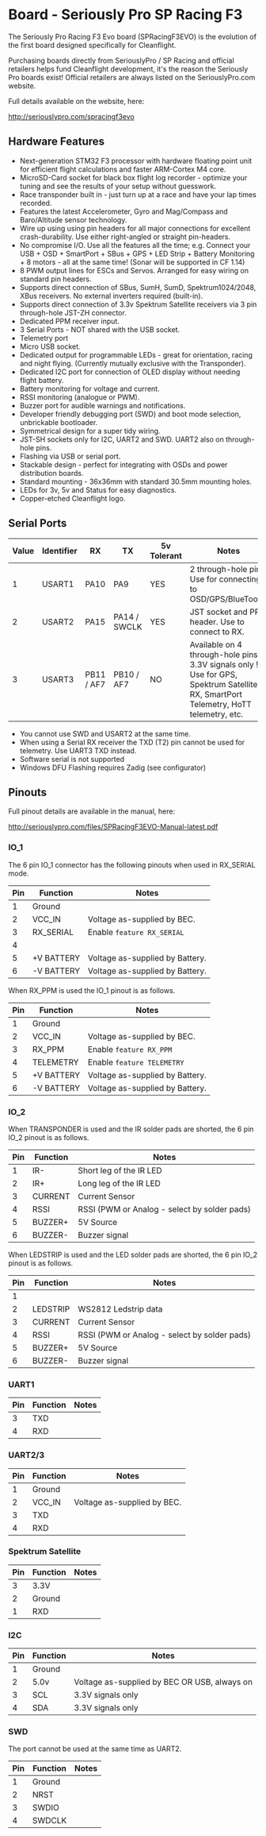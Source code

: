 # Board - Seriously Pro SP Racing F3

The Seriously Pro Racing F3 Evo board (SPRacingF3EVO) is the evolution of the first board designed specifically for Cleanflight.

Purchasing boards directly from SeriouslyPro / SP Racing and official retailers helps fund Cleanflight development, it's the reason the Seriously Pro boards exist!  Official retailers are always listed on the SeriouslyPro.com website.

Full details available on the website, here:

http://seriouslypro.com/spracingf3evo

## Hardware Features

* Next-generation STM32 F3 processor with hardware floating point unit for efficient flight calculations and faster ARM-Cortex M4 core.
* MicroSD-Card socket for black box flight log recorder - optimize your tuning and see the results of your setup without guesswork.
* Race transponder built in - just turn up at a race and have your lap times recorded.
* Features the latest Accelerometer, Gyro and Mag/Compass and Baro/Altitude sensor technology.
* Wire up using using pin headers for all major connections for excellent crash-durability.  Use either right-angled or straight pin-headers.
* No compromise I/O. Use all the features all the time; e.g. Connect your USB + OSD + SmartPort + SBus + GPS + LED Strip + Battery Monitoring + 8 motors - all at the same time! (Sonar will be supported in CF 1.14)
* 8 PWM output lines for ESCs and Servos. Arranged for easy wiring on standard pin headers.
* Supports direct connection of SBus, SumH, SumD, Spektrum1024/2048, XBus receivers. No external inverters required (built-in).
* Supports direct connection of 3.3v Spektrum Satellite receivers via 3 pin through-hole JST-ZH connector.
* Dedicated PPM receiver input.
* 3 Serial Ports - NOT shared with the USB socket.
* Telemetry port
* Micro USB socket. 
* Dedicated output for programmable LEDs - great for orientation, racing and night flying. (Currently mutually exclusive with the Transponder).
* Dedicated I2C port for connection of OLED display without needing flight battery.
* Battery monitoring for voltage and current.
* RSSI monitoring (analogue or PWM).
* Buzzer port for audible warnings and notifications.
* Developer friendly debugging port (SWD) and boot mode selection, unbrickable bootloader.
* Symmetrical design for a super tidy wiring.
* JST-SH sockets only for I2C, UART2 and SWD.  UART2 also on through-hole pins.
* Flashing via USB or serial port.
* Stackable design - perfect for integrating with OSDs and power distribution boards.
* Standard mounting - 36x36mm with standard 30.5mm mounting holes.
* LEDs for 3v, 5v and Status for easy diagnostics.
* Copper-etched Cleanflight logo.

## Serial Ports

| Value | Identifier   | RX           | TX           | 5v Tolerant | Notes                                                                                       |
| ----- | ------------ | ------------ | ------------ | ----------- | ------------------------------------------------------------------------------------------- |
| 1     | USART1       | PA10         | PA9          | YES         | 2 through-hole pins. Use for connecting to OSD/GPS/BlueTooth. |
| 2     | USART2       | PA15         | PA14 / SWCLK | YES         | JST socket and PPM header. Use to connect to RX. |
| 3     | USART3       | PB11 / AF7   | PB10 / AF7   | NO          | Available on 4 through-hole pins. 3.3V signals only ! Use for GPS, Spektrum Satellite RX, SmartPort Telemetry, HoTT telemetry, etc. |

* You cannot use SWD and USART2 at the same time.
* When using a Serial RX receiver the TXD (T2) pin cannot be used for telemetry. Use UART3 TXD instead.
* Software serial is not supported
* Windows DFU Flashing requires Zadig (see configurator)

## Pinouts

Full pinout details are available in the manual, here:

http://seriouslypro.com/files/SPRacingF3EVO-Manual-latest.pdf

### IO_1

The 6 pin IO_1 connector has the following pinouts when used in RX_SERIAL mode.

| Pin | Function       | Notes                                        |
| --- | -------------- | -------------------------------------------- |
| 1   | Ground         |                                              |
| 2   | VCC_IN         | Voltage as-supplied by BEC.                  |
| 3   | RX_SERIAL      | Enable `feature RX_SERIAL` |
| 4   | | |
| 5   | +V BATTERY     | Voltage as-supplied by Battery.              |
| 6   | -V BATTERY     | Voltage as-supplied by Battery.              |

When RX_PPM is used the IO_1 pinout is as follows.

| Pin | Function       | Notes                                        |
| --- | -------------- | -------------------------------------------- |
| 1   | Ground         |                                              |
| 2   | VCC_IN         | Voltage as-supplied by BEC.                  |
| 3   | RX_PPM         | Enable `feature RX_PPM`                      |
| 4   | TELEMETRY      | Enable `feature TELEMETRY`                   |
| 5   | +V BATTERY     | Voltage as-supplied by Battery.              |
| 6   | -V BATTERY     | Voltage as-supplied by Battery.              |

### IO_2

When TRANSPONDER is used and the IR solder pads are shorted, the 6 pin IO_2 pinout is as follows.

| Pin | Function                  | Notes                                        |
| --- | ------------------------- | -------------------------------------------- |
| 1   | IR-                       | Short leg of the IR LED                      |
| 2   | IR+                       | Long leg of the IR LED                       |
| 3   | CURRENT                   | Current Sensor                               |
| 4   | RSSI                      | RSSI (PWM or Analog - select by solder pads) |
| 5   | BUZZER+                   | 5V Source                                    |
| 6   | BUZZER-                   | Buzzer signal                                |

When LEDSTRIP is used and the LED solder pads are shorted, the 6 pin IO_2 pinout is as follows.

| Pin | Function                  | Notes                                        |
| --- | ------------------------- | -------------------------------------------- |
| 1   | | |
| 2   | LEDSTRIP                  | WS2812 Ledstrip data                         |
| 3   | CURRENT                   | Current Sensor                               |
| 4   | RSSI                      | RSSI (PWM or Analog - select by solder pads) |
| 5   | BUZZER+                   | 5V Source                                    |
| 6   | BUZZER-                   | Buzzer signal                                |

### UART1

| Pin | Function       | Notes                                        |
| --- | -------------- | -------------------------------------------- |
| 3   | TXD            |                                              |
| 4   | RXD            |                                              |

### UART2/3

| Pin | Function       | Notes                                        |
| --- | -------------- | -------------------------------------------- |
| 1   | Ground         |                                              |
| 2   | VCC_IN         | Voltage as-supplied by BEC.                  |
| 3   | TXD            |                                              |
| 4   | RXD            |                                              |

### Spektrum Satellite

| Pin | Function       | Notes                                        |
| --- | -------------- | -------------------------------------------- |
| 3   | 3.3V           |                                              |
| 2   | Ground         |                                              |
| 1   | RXD            |                                              |

### I2C

| Pin | Function       | Notes                                        |
| --- | -------------- | -------------------------------------------- |
| 1   | Ground         |                                              |
| 2   | 5.0v           | Voltage as-supplied by BEC OR USB, always on |
| 3   | SCL            | 3.3V signals only                            |
| 4   | SDA            | 3.3V signals only                            |

### SWD

The port cannot be used at the same time as UART2.

| Pin | Function       | Notes                                        |
| --- | -------------- | -------------------------------------------- |
| 1   | Ground         |                                              |
| 2   | NRST           |                                              |
| 3   | SWDIO          |                                              |
| 4   | SWDCLK         |                                              |

